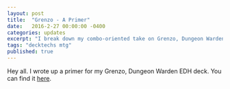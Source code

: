 ```yaml
---
layout: post
title:  "Grenzo - A Primer"
date:   2016-2-27 00:00:00 -0400
categories: updates
excerpt: "I break down my combo-oriented take on Grenzo, Dungeon Warden."
tags: "decktechs mtg"
published: true
---
```


Hey all.  I wrote up a primer for my Grenzo, Dungeon Warden EDH deck.  You can find it <a href="https://toomanycardgames.com/2017/03/01/magic-the-gathering-competitive-edh-primer-grenzo-dungeon-warden-who-pays-for-their-creatures/" target="_blank">here</a>.